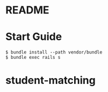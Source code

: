 # README

# Start Guide

```
$ bundle install --path vendor/bundle
$ bundle exec rails s
```
# student-matching
